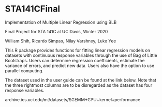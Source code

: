 # STA141CFinal
Implementation of Multiple Linear Regression using BLB

Final Project for STA 141C at UC Davis, Winter 2020

William Shih, Ricardo Simpao, Nilay Varshney, Luke Yee

This R package provides functions for fitting linear regression models on datasets with continuous response variables through the use of Bag of Little Bootstraps. Users can determine regression coefficients, estimate the variance of errors, and predict new data. Users also have the option to use parallel computing.

The dataset used in the user guide can be found at the link below. Note that the three rightmost columns are to be disregarded as the dataset has four response variables.

archive.ics.uci.edu/ml/datasets/SGEMM+GPU+kernel+performance
